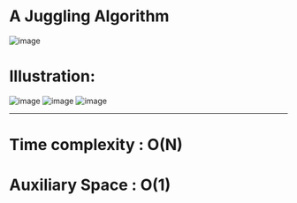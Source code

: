 # A Juggling Algorithm

![image](https://user-images.githubusercontent.com/67635283/186401888-ab154374-f4f7-4bd2-ab58-5d8132aa3aec.png)

# Illustration:

![image](https://user-images.githubusercontent.com/67635283/186401949-3837dc69-aa29-4686-8ad4-4c221ad02543.png)
![image](https://user-images.githubusercontent.com/67635283/186401987-adc85af4-b4c4-45ff-ba2c-867a9ed0a6c4.png)
![image](https://user-images.githubusercontent.com/67635283/186402324-e7289fb5-a618-499d-8f45-45de08f69898.png)
__________________________________________________________
# Time complexity : O(N) 
# Auxiliary Space : O(1)
